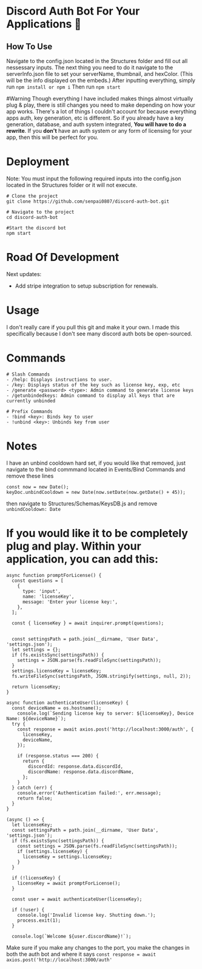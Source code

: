 # Discord Auth Bot For Your Applications 🌙
## How To Use
Navigate to the config.json located in the Structures folder and fill out all nessessary inputs. 
The next thing you need to do it navigate to the serverInfo.json file to set your serverName, thumbnail, and hexColor. (This will be the info displayed on the embeds.)
After inputting everything, simply run `npm install or npm i`
Then run `npm start`

#Warning
Though everything I have included makes things almost virtually plug & play, there is still changes you need to make depending on how your app works. There's a lot of things I couldn't account for because everything apps auth, key generation, etc is different. So if you already have a key generation, database, and auth system integrated, **You will have to do a rewrite**. If you **don't** have an auth system or any form of licensing for your app, then this will be perfect for you.

# Deployment
Note: You must input the following required inputs into the config.json located in the Structures folder or it will not execute.
```
# Clone the project
git clone https://github.com/senpai0807/discord-auth-bot.git

# Navigate to the project
cd discord-auth-bot

#Start the discord bot
npm start
```

# Road Of Development
Next updates: 
- Add stripe integration to setup subscription for renewals.

# Usage
I don't really care if you pull this git and make it your own. I made this specifically because I don't see many discord auth bots be open-sourced. 

# Commands
```
# Slash Commands
- /help: Displays instructions to user.
- /key: Displays status of the key such as license key, exp, etc
- /generate <password> <type>: Admin command to generate license keys
- /getunbindedkeys: Admin command to display all keys that are currently unbinded

# Prefix Commands
- !bind <key>: Binds key to user
- !unbind <key>: Unbinds key from user
```

# Notes
I have an unbind cooldown hard set, if you would like that removed, just navigate to the bind commmand located in Events/Bind Commands and remove these lines
```
const now = new Date();
keyDoc.unbindCooldown = new Date(now.setDate(now.getDate() + 45));
```
then navigate to Structures/Schemas/KeysDB.js and remove `unbindCooldown: Date`

# If you would like it to be completely plug and play. Within your application, you can add this:
```
async function promptForLicense() {
  const questions = [
    {
      type: 'input',
      name: 'licenseKey',
      message: 'Enter your license key:',
    },
  ];

  const { licenseKey } = await inquirer.prompt(questions);

  
  const settingsPath = path.join(__dirname, 'User Data', 'settings.json');
  let settings = {};
  if (fs.existsSync(settingsPath)) {
    settings = JSON.parse(fs.readFileSync(settingsPath));
  }
  settings.licenseKey = licenseKey;
  fs.writeFileSync(settingsPath, JSON.stringify(settings, null, 2));

  return licenseKey;
}

async function authenticateUser(licenseKey) {
  const deviceName = os.hostname();
    console.log(`Sending license key to server: ${licenseKey}, Device Name: ${deviceName}`);
  try {
    const response = await axios.post('http://localhost:3000/auth', {
      licenseKey,
      deviceName,
    });

    if (response.status === 200) {
      return {
        discordId: response.data.discordId,
        discordName: response.data.discordName,
      };
    }
  } catch (err) {
    console.error('Authentication failed:', err.message);
    return false;
  }
}

(async () => {
  let licenseKey;
  const settingsPath = path.join(__dirname, 'User Data', 'settings.json');
  if (fs.existsSync(settingsPath)) {
    const settings = JSON.parse(fs.readFileSync(settingsPath));
    if (settings.licenseKey) {
      licenseKey = settings.licenseKey;
    }
  }

  if (!licenseKey) {
    licenseKey = await promptForLicense();
  }

  const user = await authenticateUser(licenseKey);

  if (!user) {
    console.log('Invalid license key. Shutting down.');
    process.exit(1);
  }

  console.log(`Welcome ${user.discordName}!`);
```
Make sure if you make any changes to the port, you make the changes in both the auth bot and where it says `const response = await axios.post('http://localhost:3000/auth'`
